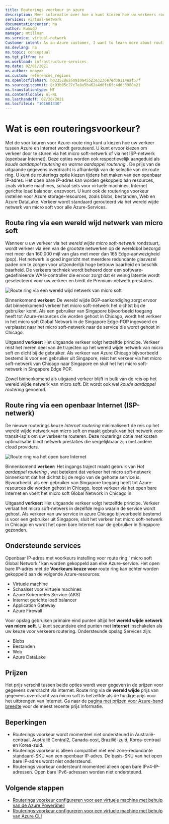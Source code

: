 ```yaml
---
title: Routerings voorkeur in azure
description: Meer informatie over hoe u kunt kiezen hoe uw verkeers routes tussen Azure en Internet met routerings voorkeur kunnen worden gekozen.
services: virtual-network
documentationcenter: na
author: KumudD
manager: mtillman
ms.service: virtual-network
Customer intent: As an Azure customer, I want to learn more about routing choices for my internet egress traffic.
ms.devlang: na
ms.topic: conceptual
ms.tgt_pltfrm: na
ms.workload: infrastructure-services
ms.date: 02/01/2021
ms.author: mnayak
ms.custom: references_regions
ms.openlocfilehash: b0235286260910a45523e3236e7ed3a114eaf57f
ms.sourcegitcommit: 8c93b05c27c7e8a5ba62a4d6fc6fc4d0c3980a21
ms.translationtype: MT
ms.contentlocale: nl-NL
ms.lasthandoff: 02/26/2021
ms.locfileid: "101601330"
---
```

# <a name="what-is-routing-preference"></a>Wat is een routeringsvoorkeur?

Met de voor keuren voor Azure-route ring kunt u kiezen hoe uw verkeer tussen Azure en Internet wordt gerouteerd. U kunt ervoor kiezen om verkeer door te sturen via het micro soft-netwerk of via het ISP-netwerk (openbaar Internet). Deze opties worden ook respectievelijk aangeduid als *koude aardappel routering* en *warme aardappel routering* . De prijs van de uitgaande gegevens overdracht is afhankelijk van de selectie van de route ring. U kunt de routerings optie kiezen tijdens het maken van een openbaar IP-adres. Het open bare IP-adres kan worden gekoppeld aan resources, zoals virtuele machines, schaal sets voor virtuele machines, Internet gerichte load balancer, enzovoort. U kunt ook de routerings voorkeur instellen voor Azure storage-resources, zoals blobs, bestanden, Web en Azure DataLake. Verkeer wordt standaard gerouteerd via het wereld wijde netwerk van micro soft voor alle Azure-Services.

## <a name="routing-via-microsoft-global-network"></a>Route ring via een wereld wijd netwerk van micro soft

Wanneer u uw verkeer via het *wereld wijde micro soft-netwerk* rondstuurt, wordt verkeer via een van de grootste netwerken op de wereldbol bezorgd met meer dan 160.000 mijl van glas met meer dan 165 Edge-aanwezigheid (pop). Het netwerk is goed ingericht met meerdere redundante glasvezel paden om te zorgen voor uitzonderlijk hoge betrouw baarheid en beschik baarheid. De verkeers techniek wordt beheerd door een software-gedefinieerde WAN-controller die ervoor zorgt dat er weinig latentie wordt geselecteerd voor uw verkeer en biedt de Premium-netwerk prestaties.

![Route ring via een wereld wijd netwerk van micro soft](media/routing-preference-overview/route-via-microsoft-global-network.png)

Binnenkomend **verkeer:** De wereld wijde BGP-aankondiging zorgt ervoor dat binnenkomend verkeer het micro soft-netwerk het dichtst bij de gebruiker komt. Als een gebruiker van Singapore bijvoorbeeld toegang heeft tot Azure-resources die worden gehost in Chicago, wordt het verkeer in het micro soft Global Network in de Singapore Edge-POP ingevoerd en verplaatst naar het micro soft-netwerk naar de service die wordt gehost in Chicago.

Uitgaand **verkeer:** Het uitgaande verkeer volgt hetzelfde principe. Verkeer reist het meren deel van de trajecten op het wereld wijde netwerk van micro soft en dicht bij de gebruiker. Als verkeer van Azure Chicago bijvoorbeeld bestemd is voor een gebruiker uit Singapore, reist het verkeer via het micro soft-netwerk van Chicago naar Singapore en sluit het het micro soft-netwerk in Singapore Edge POP.

Zowel binnenkomend als uitgaand verkeer blijft in bulk van de reis op het wereld wijde netwerk van micro soft. Dit wordt ook wel *koude aardappel routering* genoemd.


## <a name="routing-over-public-internet-isp-network"></a>Route ring via een openbaar Internet (ISP-netwerk)

De nieuwe routerings keuze *Internet routering* minimaliseert de reis op het wereld wijde netwerk van micro soft en maakt gebruik van het netwerk voor transit-isp's om uw verkeer te routeren. Deze routerings optie met kosten optimalisatie biedt netwerk prestaties die vergelijkbaar zijn met andere cloud providers.

![Route ring via het open bare Internet](media/routing-preference-overview/route-via-isp-network.png)

Binnenkomend **verkeer:** Het ingangs traject maakt gebruik van *Hot aardappel routering* , wat betekent dat verkeer het micro soft-netwerk binnenkomt dat het dichtst bij de regio van de gehoste service is. Bijvoorbeeld, als een gebruiker van Singapore toegang heeft tot Azure-resources die worden gehost in Chicago, loopt verkeer via het open bare Internet en voert het micro soft Global Network in Chicago in.

Uitgaand **verkeer:** Het uitgaande verkeer volgt hetzelfde principe. Verkeer verlaat het micro soft-netwerk in dezelfde regio waarin de service wordt gehost. Als verkeer van uw service in azure Chicago bijvoorbeeld bestemd is voor een gebruiker uit Singapore, sluit het verkeer het micro soft-netwerk in Chicago en wordt het open bare Internet naar de gebruiker in Singapore gezonden.

## <a name="supported-services"></a>Ondersteunde services

Openbaar IP-adres met voorkeurs instelling voor route ring ' micro soft Global Network ' kan worden gekoppeld aan elke Azure-service. Het open bare IP-adres met de **Voorkeurs keuze voor** route ring kan echter worden gekoppeld aan de volgende Azure-resources:

* Virtuele machine
* Schaalset voor virtuele machines
* Azure Kubernetes Service (AKS)
* Internet gerichte load balancer
* Application Gateway
* Azure Firewall

Voor opslag gebruiken primaire eind punten altijd het **wereld wijde netwerk van micro soft**. U kunt secundaire eind punten met **Internet** inschakelen als uw keuze voor verkeers routering. Ondersteunde opslag Services zijn:

* Blobs
* Bestanden
* Web
* Azure DataLake

## <a name="pricing"></a>Prijzen
Het prijs verschil tussen beide opties wordt weer gegeven in de prijzen voor gegevens overdracht via internet. Route ring via de **wereld wijde** prijs van gegevens overdracht van micro soft is hetzelfde als de huidige prijs voor het uitbrengen van Internet. Ga naar de [pagina met prijzen voor Azure-band breedte](https://azure.microsoft.com/pricing/details/bandwidth/) voor de meest recente prijs informatie.

## <a name="limitations"></a>Beperkingen

* Routerings voorkeur wordt momenteel niet ondersteund in Australië-centraal, Australië Central2, Canada-oost, Brazilië-zuid, Korea-centraal en Korea-zuid.
* Routerings voorkeur is alleen compatibel met een zone-redundante standaard-SKU van een openbaar IP-adres. De basis-SKU van het open bare IP-adres wordt niet ondersteund.
* Routerings voorkeur ondersteunt momenteel alleen open bare IPv4-IP-adressen. Open bare IPv6-adressen worden niet ondersteund.


## <a name="next-steps"></a>Volgende stappen

* [Routerings voorkeur configureren voor een virtuele machine met behulp van de Azure PowerShell](configure-routing-preference-virtual-machine-powershell.md)
* [Routerings voorkeur configureren voor een virtuele machine met behulp van Azure CLI](configure-routing-preference-virtual-machine-cli.md)
